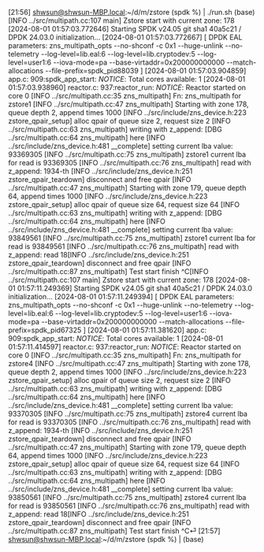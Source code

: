 [21:56] shwsun@shwsun-MBP.local:~/d/m/zstore (spdk %) | ./run.sh                                                                                                                         (base)
[INFO ../src/multipath.cc:107 main] Zstore start with current zone: 178
[2024-08-01 01:57:03.772646] Starting SPDK v24.05 git sha1 40a5c21 / DPDK 24.03.0 initialization...
[2024-08-01 01:57:03.772667] [ DPDK EAL parameters: zns_multipath_opts --no-shconf -c 0x1 --huge-unlink --no-telemetry --log-level=lib.eal:6 --log-level=lib.cryptodev:5 --log-level=user1:6 --iova-mode=pa --base-virtaddr=0x200000000000 --match-allocations --file-prefix=spdk_pid88039 ]
[2024-08-01 01:57:03.904859] app.c: 909:spdk_app_start: *NOTICE*: Total cores available: 1
[2024-08-01 01:57:03.938960] reactor.c: 937:reactor_run: *NOTICE*: Reactor started on core 0
[INFO ../src/multipath.cc:35 zns_multipath] Fn: zns_multipath for zstore1
[INFO ../src/multipath.cc:47 zns_multipath]
Starting with zone 178, queue depth 2, append times 1000
[INFO ../src/include/zns_device.h:223 zstore_qpair_setup] alloc qpair of queue size 2, request size 2
[INFO ../src/multipath.cc:63 zns_multipath] writing with z_append:
[DBG ../src/multipath.cc:64 zns_multipath] here
[INFO ../src/include/zns_device.h:481 __complete] setting current lba value: 93369305
[INFO ../src/multipath.cc:75 zns_multipath] zstore1 current lba for read is 93369305
[INFO ../src/multipath.cc:76 zns_multipath] read with z_append:
1934-th [INFO ../src/include/zns_device.h:251 zstore_qpair_teardown] disconnect and free qpair
[INFO ../src/multipath.cc:47 zns_multipath]
Starting with zone 179, queue depth 64, append times 1000
[INFO ../src/include/zns_device.h:223 zstore_qpair_setup] alloc qpair of queue size 64, request size 64
[INFO ../src/multipath.cc:63 zns_multipath] writing with z_append:
[DBG ../src/multipath.cc:64 zns_multipath] here
[INFO ../src/include/zns_device.h:481 __complete] setting current lba value: 93849561
[INFO ../src/multipath.cc:75 zns_multipath] zstore1 current lba for read is 93849561
[INFO ../src/multipath.cc:76 zns_multipath] read with z_append:
read
18[INFO ../src/include/zns_device.h:251 zstore_qpair_teardown] disconnect and free qpair
[INFO ../src/multipath.cc:87 zns_multipath] Test start finish
^C[INFO ../src/multipath.cc:107 main] Zstore start with current zone: 178
[2024-08-01 01:57:11.249369] Starting SPDK v24.05 git sha1 40a5c21 / DPDK 24.03.0 initialization...
[2024-08-01 01:57:11.249394] [ DPDK EAL parameters: zns_multipath_opts --no-shconf -c 0x1 --huge-unlink --no-telemetry --log-level=lib.eal:6 --log-level=lib.cryptodev:5 --log-level=user1:6 --iova-mode=pa --base-virtaddr=0x200000000000 --match-allocations --file-prefix=spdk_pid67325 ]
[2024-08-01 01:57:11.381620] app.c: 909:spdk_app_start: *NOTICE*: Total cores available: 1
[2024-08-01 01:57:11.414597] reactor.c: 937:reactor_run: *NOTICE*: Reactor started on core 0
[INFO ../src/multipath.cc:35 zns_multipath] Fn: zns_multipath for zstore4
[INFO ../src/multipath.cc:47 zns_multipath]
Starting with zone 178, queue depth 2, append times 1000
[INFO ../src/include/zns_device.h:223 zstore_qpair_setup] alloc qpair of queue size 2, request size 2
[INFO ../src/multipath.cc:63 zns_multipath] writing with z_append:
[DBG ../src/multipath.cc:64 zns_multipath] here
[INFO ../src/include/zns_device.h:481 __complete] setting current lba value: 93370305
[INFO ../src/multipath.cc:75 zns_multipath] zstore4 current lba for read is 93370305
[INFO ../src/multipath.cc:76 zns_multipath] read with z_append:
1934-th [INFO ../src/include/zns_device.h:251 zstore_qpair_teardown] disconnect and free qpair
[INFO ../src/multipath.cc:47 zns_multipath]
Starting with zone 179, queue depth 64, append times 1000
[INFO ../src/include/zns_device.h:223 zstore_qpair_setup] alloc qpair of queue size 64, request size 64
[INFO ../src/multipath.cc:63 zns_multipath] writing with z_append:
[DBG ../src/multipath.cc:64 zns_multipath] here
[INFO ../src/include/zns_device.h:481 __complete] setting current lba value: 93850561
[INFO ../src/multipath.cc:75 zns_multipath] zstore4 current lba for read is 93850561
[INFO ../src/multipath.cc:76 zns_multipath] read with z_append:
read
18[INFO ../src/include/zns_device.h:251 zstore_qpair_teardown] disconnect and free qpair
[INFO ../src/multipath.cc:87 zns_multipath] Test start finish
^C⏎
[21:57] shwsun@shwsun-MBP.local:~/d/m/zstore (spdk %) |                                                                                                                                  (base)
